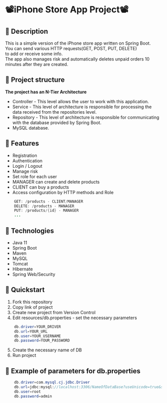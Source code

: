 # ****📽️iPhone Store App Project📽️**** #

## 🚀 Description
This is a simple version of the iPhone store app written on Spring Boot. \
You can send various HTTP requests(GET, POST, PUT, DELETE) \
to add or receive some info. \
The app also manages risk and automatically deletes unpaid orders 10 minutes after they are created.

## 🚀 Project structure
**The project has an N-Tier Architecture**
- Controller - This level allows the user to work with this application.
- Service - This level of architecture is responsible for processing the data received from the repositories level.
- Repository - This level of architecture is responsible for communicating with the database provided by Spring Boot.
- MySQL database.

## 🚀 Features
- Registration
- Authentication
- Login / Logout
- Manage risk
- Set role for each user
- MANAGER can create and delete products
- CLIENT can buy a products
- Access configuration by HTTP methods and Role
``` java
    GET: /products - CLIENT/MANAGER
    DELETE: /products - MANAGER
    PUT: /products/{id} - MANAGER
    ...
```

## 🚀 Technologies
- Java 11
- Spring Boot
- Maven
- MySQL
- Tomcat
- Hibernate
- Spring Web/Security

## 🚀 Quickstart
1. Fork this repository
2. Copy link of project
3. Create new project from Version Control
4. Edit resources/db.properties - set the necessary parameters
``` java
    db.driver=YOUR_DRIVER
    db.url=YOUR_URL
    db.user=YOUR_USERNAME
    db.password=YOUR_PASSWORD
```
5. Create the necessary name of DB
6. Run project

## 🚀 Example of parameters for db.properties
``` java
    db.driver=com.mysql.cj.jdbc.Driver
    db.url=jdbc:mysql://localhost:3306/NameOfDataBase?useUnicode=true&serverTimezone=UTC
    db.user=root
    db.password=admin
```
